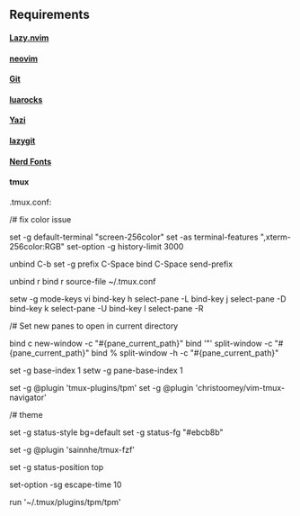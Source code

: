 ## Requirements

#### [Lazy.nvim](https://github.com/folke/lazy.nvim)

#### [neovim](https://neovim.io/)

#### [Git](https://git-scm.com/)

#### [luarocks](https://luarocks.org/)

#### [Yazi](https://github.com/sxyazi/yazi)

#### [lazygit](https://github.com/jesseduffield/lazygit)

#### [Nerd Fonts](https://www.nerdfonts.com/)

#### tmux

.tmux.conf:

/# fix color issue

set -g default-terminal "screen-256color"
set -as terminal-features ",xterm-256color:RGB"
set-option -g history-limit 3000

unbind C-b
set -g prefix C-Space
bind C-Space send-prefix

unbind r
bind r source-file ~/.tmux.conf

setw -g mode-keys vi
bind-key h select-pane -L
bind-key j select-pane -D
bind-key k select-pane -U
bind-key l select-pane -R

/# Set new panes to open in current directory

bind c new-window -c "#{pane_current_path}"
bind '"' split-window -c "#{pane_current_path}"
bind % split-window -h -c "#{pane_current_path}"

set -g base-index 1
setw -g pane-base-index 1

set -g @plugin 'tmux-plugins/tpm'
set -g @plugin 'christoomey/vim-tmux-navigator'

/# theme

set -g status-style bg=default
set -g status-fg "#ebcb8b"

set -g @plugin 'sainnhe/tmux-fzf'

set -g status-position top

set-option -sg escape-time 10

run '~/.tmux/plugins/tpm/tpm'
